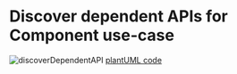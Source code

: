 # Discover dependent APIs for Component use-case

![discoverDependentAPI](http://www.plantuml.com/plantuml/proxy?cache=no&src=https://raw.githubusercontent.com/tmforum-oda/oda-canvas-ctk/canvasUseCasesandBDD/usecase-library/Discover-dependent-API-for-component/discoverDependenAPI.puml)
[plantUML code](Discover-dependent-API-for-component/discoverDependenAPI.puml)